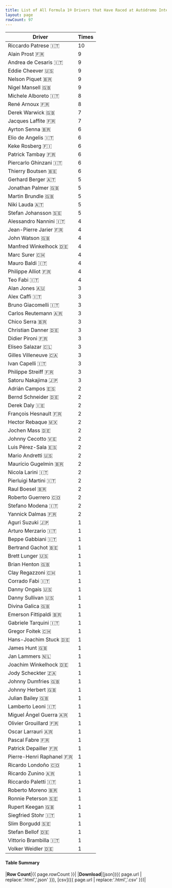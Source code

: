 ```yaml
---
title: List of All Formula 1® Drivers that Have Raced at Autódromo Internacional Nelson Piquet
layout: page
rowCount: 97
---
```


| Driver | Times |
|--|--|
| Riccardo Patrese 🇮🇹 | 10 |
| Alain Prost 🇫🇷 | 9 |
| Andrea de Cesaris 🇮🇹 | 9 |
| Eddie Cheever 🇺🇸 | 9 |
| Nelson Piquet 🇧🇷 | 9 |
| Nigel Mansell 🇬🇧 | 9 |
| Michele Alboreto 🇮🇹 | 8 |
| René Arnoux 🇫🇷 | 8 |
| Derek Warwick 🇬🇧 | 7 |
| Jacques Laffite 🇫🇷 | 7 |
| Ayrton Senna 🇧🇷 | 6 |
| Elio de Angelis 🇮🇹 | 6 |
| Keke Rosberg 🇫🇮 | 6 |
| Patrick Tambay 🇫🇷 | 6 |
| Piercarlo Ghinzani 🇮🇹 | 6 |
| Thierry Boutsen 🇧🇪 | 6 |
| Gerhard Berger 🇦🇹 | 5 |
| Jonathan Palmer 🇬🇧 | 5 |
| Martin Brundle 🇬🇧 | 5 |
| Niki Lauda 🇦🇹 | 5 |
| Stefan Johansson 🇸🇪 | 5 |
| Alessandro Nannini 🇮🇹 | 4 |
| Jean-Pierre Jarier 🇫🇷 | 4 |
| John Watson 🇬🇧 | 4 |
| Manfred Winkelhock 🇩🇪 | 4 |
| Marc Surer 🇨🇭 | 4 |
| Mauro Baldi 🇮🇹 | 4 |
| Philippe Alliot 🇫🇷 | 4 |
| Teo Fabi 🇮🇹 | 4 |
| Alan Jones 🇦🇺 | 3 |
| Alex Caffi 🇮🇹 | 3 |
| Bruno Giacomelli 🇮🇹 | 3 |
| Carlos Reutemann 🇦🇷 | 3 |
| Chico Serra 🇧🇷 | 3 |
| Christian Danner 🇩🇪 | 3 |
| Didier Pironi 🇫🇷 | 3 |
| Eliseo Salazar 🇨🇱 | 3 |
| Gilles Villeneuve 🇨🇦 | 3 |
| Ivan Capelli 🇮🇹 | 3 |
| Philippe Streiff 🇫🇷 | 3 |
| Satoru Nakajima 🇯🇵 | 3 |
| Adrián Campos 🇪🇸 | 2 |
| Bernd Schneider 🇩🇪 | 2 |
| Derek Daly 🇮🇪 | 2 |
| François Hesnault 🇫🇷 | 2 |
| Hector Rebaque 🇲🇽 | 2 |
| Jochen Mass 🇩🇪 | 2 |
| Johnny Cecotto 🇻🇪 | 2 |
| Luis Pérez-Sala 🇪🇸 | 2 |
| Mario Andretti 🇺🇸 | 2 |
| Maurício Gugelmin 🇧🇷 | 2 |
| Nicola Larini 🇮🇹 | 2 |
| Pierluigi Martini 🇮🇹 | 2 |
| Raul Boesel 🇧🇷 | 2 |
| Roberto Guerrero 🇨🇴 | 2 |
| Stefano Modena 🇮🇹 | 2 |
| Yannick Dalmas 🇫🇷 | 2 |
| Aguri Suzuki 🇯🇵 | 1 |
| Arturo Merzario 🇮🇹 | 1 |
| Beppe Gabbiani 🇮🇹 | 1 |
| Bertrand Gachot 🇧🇪 | 1 |
| Brett Lunger 🇺🇸 | 1 |
| Brian Henton 🇬🇧 | 1 |
| Clay Regazzoni 🇨🇭 | 1 |
| Corrado Fabi 🇮🇹 | 1 |
| Danny Ongais 🇺🇸 | 1 |
| Danny Sullivan 🇺🇸 | 1 |
| Divina Galica 🇬🇧 | 1 |
| Emerson Fittipaldi 🇧🇷 | 1 |
| Gabriele Tarquini 🇮🇹 | 1 |
| Gregor Foitek 🇨🇭 | 1 |
| Hans-Joachim Stuck 🇩🇪 | 1 |
| James Hunt 🇬🇧 | 1 |
| Jan Lammers 🇳🇱 | 1 |
| Joachim Winkelhock 🇩🇪 | 1 |
| Jody Scheckter 🇿🇦 | 1 |
| Johnny Dumfries 🇬🇧 | 1 |
| Johnny Herbert 🇬🇧 | 1 |
| Julian Bailey 🇬🇧 | 1 |
| Lamberto Leoni 🇮🇹 | 1 |
| Miguel Ángel Guerra 🇦🇷 | 1 |
| Olivier Grouillard 🇫🇷 | 1 |
| Oscar Larrauri 🇦🇷 | 1 |
| Pascal Fabre 🇫🇷 | 1 |
| Patrick Depailler 🇫🇷 | 1 |
| Pierre-Henri Raphanel 🇫🇷 | 1 |
| Ricardo Londoño 🇨🇴 | 1 |
| Ricardo Zunino 🇦🇷 | 1 |
| Riccardo Paletti 🇮🇹 | 1 |
| Roberto Moreno 🇧🇷 | 1 |
| Ronnie Peterson 🇸🇪 | 1 |
| Rupert Keegan 🇬🇧 | 1 |
| Siegfried Stohr 🇮🇹 | 1 |
| Slim Borgudd 🇸🇪 | 1 |
| Stefan Bellof 🇩🇪 | 1 |
| Vittorio Brambilla 🇮🇹 | 1 |
| Volker Weidler 🇩🇪 | 1 |

#### Table Summary

|**Row Count**|{{ page.rowCount }}|
|**Download**|[json]({{ page.url | replace:'.html','.json' }}), [csv]({{ page.url | replace:'.html','.csv' }})|
